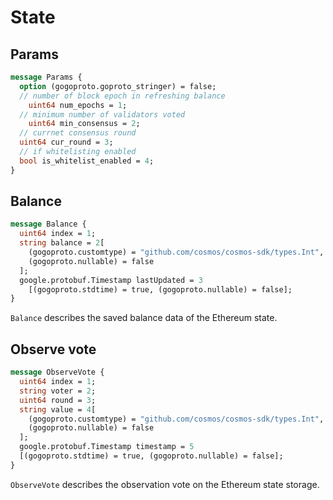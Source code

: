 <!--
order: 2
-->

# State

## Params

```proto
message Params {
  option (gogoproto.goproto_stringer) = false;
  // number of block epoch in refreshing balance
	uint64 num_epochs = 1;
  // minimum number of validators voted
	uint64 min_consensus = 2;
  // currnet consensus round
  uint64 cur_round = 3;
  // if whitelisting enabled
  bool is_whitelist_enabled = 4;
}
```

## Balance

```proto
message Balance {
  uint64 index = 1; 
  string balance = 2[
    (gogoproto.customtype) = "github.com/cosmos/cosmos-sdk/types.Int",
    (gogoproto.nullable) = false
  ];
  google.protobuf.Timestamp lastUpdated = 3
    [(gogoproto.stdtime) = true, (gogoproto.nullable) = false]; 
}
```

`Balance` describes the saved balance data of the Ethereum state.

## Observe vote

```proto
message ObserveVote {
  uint64 index = 1; 
  string voter = 2; 
  uint64 round = 3; 
  string value = 4[
    (gogoproto.customtype) = "github.com/cosmos/cosmos-sdk/types.Int",
    (gogoproto.nullable) = false
  ]; 
  google.protobuf.Timestamp timestamp = 5
  [(gogoproto.stdtime) = true, (gogoproto.nullable) = false]; 
}

```

`ObserveVote` describes the observation vote on the Ethereum state storage.
